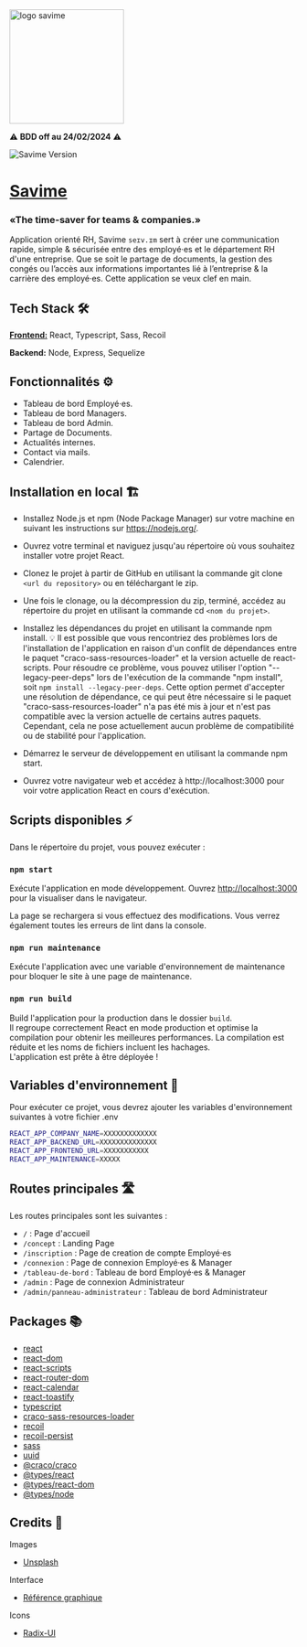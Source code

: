 <img src="https://i.goopics.net/03v8if.png" alt="logo savime" style="width:200px;"/>

⚠ **BDD off au 24/02/2024** ⚠
      
![Savime Version](https://img.shields.io/badge/version-v0.0.1-white)

# [Savime](https://savime.neka.dev/)
### «The time-saver for teams & companies.»
Application orienté RH, Savime `seɪv.ɪm` sert à créer une communication rapide, simple & sécurisée entre des employé·es et le département RH d'une entreprise.
Que se soit le partage de documents, la gestion des congés ou l’accès aux informations importantes lié à l’entreprise & la carrière des employé·es.
Cette application se veux clef en main.

## Tech Stack 🛠️

<u>**Frontend:**</u> React, Typescript, Sass, Recoil

**Backend:** Node, Express, Sequelize


## Fonctionnalités ⚙️

- Tableau de bord Employé·es.
- Tableau de bord Managers.
- Tableau de bord Admin.
- Partage de Documents.
- Actualités internes.
- Contact via mails.
- Calendrier.

## Installation en local 🏗️

- Installez Node.js et npm (Node Package Manager) sur votre machine en suivant les instructions sur https://nodejs.org/.

- Ouvrez votre terminal et naviguez jusqu'au répertoire où vous souhaitez installer votre projet React.

- Clonez le projet à partir de GitHub en utilisant la commande git clone `<url du repository>` ou en téléchargant le zip.

- Une fois le clonage, ou la décompression du zip, terminé, accédez au répertoire du projet en utilisant la commande cd `<nom du projet>`.

- Installez les dépendances du projet en utilisant la commande npm install.
💡 Il est possible que vous rencontriez des problèmes lors de l'installation de l'application en raison d'un conflit de dépendances entre le paquet "craco-sass-resources-loader" et la version actuelle de react-scripts. Pour résoudre ce problème, vous pouvez utiliser l'option "--legacy-peer-deps" lors de l'exécution de la commande "npm install", soit `npm install --legacy-peer-deps`. Cette option permet d'accepter une résolution de dépendance, ce qui peut être nécessaire si le paquet "craco-sass-resources-loader" n'a pas été mis à jour et n'est pas compatible avec la version actuelle de certains autres paquets. Cependant, cela ne pose actuellement aucun problème de compatibilité ou de stabilité pour l'application.

- Démarrez le serveur de développement en utilisant la commande npm start.

- Ouvrez votre navigateur web et accédez à http://localhost:3000 pour voir votre application React en cours d'exécution.

## Scripts disponibles ⚡

Dans le répertoire du projet, vous pouvez exécuter :

### `npm start`

Exécute l'application en mode développement.
Ouvrez [http://localhost:3000](http://localhost:3000) pour la visualiser dans le navigateur.

La page se rechargera si vous effectuez des modifications.
Vous verrez également toutes les erreurs de lint dans la console.

### `npm run maintenance`

Exécute l'application avec une variable d'environnement de maintenance pour bloquer le site à une page de maintenance.

### `npm run build`

Build l'application pour la production dans le dossier `build`.\
Il regroupe correctement React en mode production et optimise la compilation pour obtenir les meilleures performances.
La compilation est réduite et les noms de fichiers incluent les hachages.\
L'application est prête à être déployée !

## Variables d'environnement 🔐

Pour exécuter ce projet, vous devrez ajouter les variables d'environnement suivantes à votre fichier .env

```sh
REACT_APP_COMPANY_NAME=XXXXXXXXXXXXX
REACT_APP_BACKEND_URL=XXXXXXXXXXXXXX
REACT_APP_FRONTEND_URL=XXXXXXXXXXX
REACT_APP_MAINTENANCE=XXXXX
```

## Routes principales 🛣️

Les routes principales sont les suivantes :

- `/` : Page d'accueil
- `/concept` : Landing Page
- `/inscription` : Page de creation de compte Employé·es
- `/connexion` : Page de connexion Employé·es & Manager
- `/tableau-de-bord` : Tableau de bord Employé·es & Manager
- `/admin` : Page de connexion Administrateur
- `/admin/panneau-administrateur` : Tableau de bord Administrateur

## Packages 📚

- [react](https://www.npmjs.com/package/react)
- [react-dom](https://www.npmjs.com/package/react-dom)
- [react-scripts](https://www.npmjs.com/package/react-scripts)
- [react-router-dom](https://www.npmjs.com/package/react-router-dom)
- [react-calendar](https://www.npmjs.com/package/react-calendar)
- [react-toastify](https://www.npmjs.com/package/react-toastify)
- [typescript](https://www.npmjs.com/package/typescript)
- [craco-sass-resources-loader](https://www.npmjs.com/package/craco-sass-resources-loader)
- [recoil](https://www.npmjs.com/package/recoil)
- [recoil-persist](https://www.npmjs.com/package/recoil-persist)
- [sass](https://www.npmjs.com/package/sass)
- [uuid](https://www.npmjs.com/package/uuid)
- [@craco/craco](https://www.npmjs.com/package/@craco/craco)
- [@types/react](https://www.npmjs.com/package/@types/react)
- [@types/react-dom](https://www.npmjs.com/package/@types/react-dom)
- [@types/node](https://www.npmjs.com/package/@types/node)

## Credits 💬

Images
- [Unsplash](https://unsplash.com/)

Interface
- [Référence graphique](https://www.behance.net/gallery/102784977/Web-Application-Interface-PR-Club/modules/591476137)

Icons
- [Radix-UI](https://icons.radix-ui.com/)
